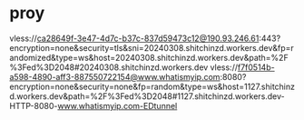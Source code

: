 # proy

vless://ca28649f-3e47-4d7c-b37c-837d59473c12@190.93.246.61:443?encryption=none&security=tls&sni=20240308.shitchinzd.workers.dev&fp=randomized&type=ws&host=20240308.shitchinzd.workers.dev&path=%2F%3Fed%3D2048#20240308.shitchinzd.workers.dev
vless://f7f0514b-a598-4890-aff3-887550722154@www.whatismyip.com:8080?encryption=none&security=none&fp=random&type=ws&host=1127.shitchinzd.workers.dev&path=%2F%3Fed%3D2048#1127.shitchinzd.workers.dev-HTTP-8080-www.whatismyip.com-EDtunnel
